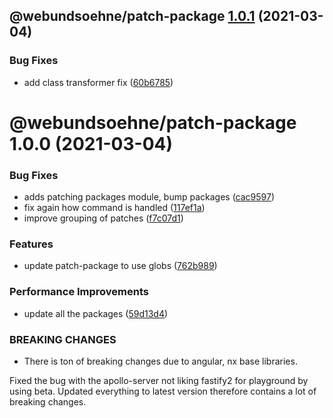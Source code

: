 ## @webundsoehne/patch-package [1.0.1](https://gitlab.tailored-apps.com/ckilic/nx-test/compare/@webundsoehne/patch-package@1.0.0...@webundsoehne/patch-package@1.0.1) (2021-03-04)


### Bug Fixes

* add class transformer fix ([60b6785](https://gitlab.tailored-apps.com/ckilic/nx-test/commit/60b6785807150349c384850f08085c846bacabf9))

# @webundsoehne/patch-package 1.0.0 (2021-03-04)


### Bug Fixes

* adds patching packages module, bump packages ([cac9597](https://gitlab.tailored-apps.com/ckilic/nx-test/commit/cac9597b2c3baab1396b2dc8ca3141e235508f00))
* fix again how command is handled ([117ef1a](https://gitlab.tailored-apps.com/ckilic/nx-test/commit/117ef1aba9a466b99187d44200363ff05ce11ac4))
* improve grouping of patches ([f7c07d1](https://gitlab.tailored-apps.com/ckilic/nx-test/commit/f7c07d11b2e9104737b482bf3a729501a1ad938e))


### Features

* update patch-package to use globs ([762b989](https://gitlab.tailored-apps.com/ckilic/nx-test/commit/762b989d372dd0fe0faacf3d6dcde8366338df19))


### Performance Improvements

* update all the packages ([59d13d4](https://gitlab.tailored-apps.com/ckilic/nx-test/commit/59d13d4e3ba351f8876522f6c723350e953756dc))


### BREAKING CHANGES

* There is ton of breaking changes due to angular, nx base libraries.

Fixed the bug with the apollo-server not liking fastify2 for playground by using beta.
Updated everything to latest version therefore contains a lot of breaking changes.
